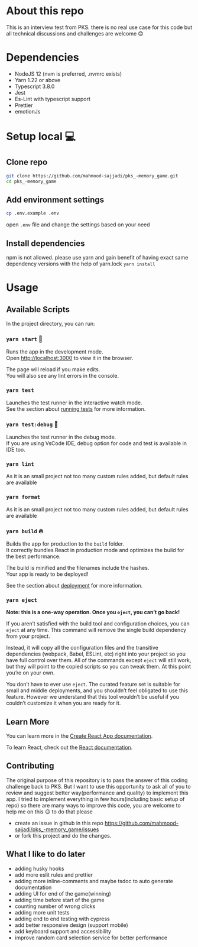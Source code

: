 # About this repo
This is an interview test from PKS. there is no real use case for this code but all technical discussions and challenges are welcome :blush:

# Dependencies
* NodeJS 12 (nvm is preferred, .nvmrc exists)
* Yarn 1.22 or above
* Typescript 3.8.0
* Jest
* Es-Lint with typescript support
* Prettier
* emotionJs

# Setup local :computer:
## Clone repo
```bash
git clone https://github.com/mahmood-sajjadi/pks_-memory_game.git
cd pks_-memory_game
```

## Add environment settings
```bash
cp .env.example .env
```
open `.env` file and change the settings based on your need

## Install dependencies
npm is not allowed. please use yarn and gain benefit of having exact same dependency versions with the help of yarn.lock
`yarn install`

# Usage

## Available Scripts

In the project directory, you can run:

### `yarn start` :running:

Runs the app in the development mode.<br />
Open [http://localhost:3000](http://localhost:3000) to view it in the browser.

The page will reload if you make edits.<br />
You will also see any lint errors in the console.

### `yarn test`

Launches the test runner in the interactive watch mode.<br />
See the section about [running tests](https://facebook.github.io/create-react-app/docs/running-tests) for more information.

### `yarn test:debug` :bug:

Launches the test runner in the debug mode.<br />
If you are using VsCode IDE, debug option for code and test is available in IDE too.

### `yarn lint`
As it is an small project not too many custom rules added, but default rules are available

### `yarn format`
As it is an small project not too many custom rules added, but default rules are available

### `yarn build` :fire:

Builds the app for production to the `build` folder.<br />
It correctly bundles React in production mode and optimizes the build for the best performance.

The build is minified and the filenames include the hashes.<br />
Your app is ready to be deployed!

See the section about [deployment](https://facebook.github.io/create-react-app/docs/deployment) for more information.

### `yarn eject`

**Note: this is a one-way operation. Once you `eject`, you can’t go back!**

If you aren’t satisfied with the build tool and configuration choices, you can `eject` at any time. This command will remove the single build dependency from your project.

Instead, it will copy all the configuration files and the transitive dependencies (webpack, Babel, ESLint, etc) right into your project so you have full control over them. All of the commands except `eject` will still work, but they will point to the copied scripts so you can tweak them. At this point you’re on your own.

You don’t have to ever use `eject`. The curated feature set is suitable for small and middle deployments, and you shouldn’t feel obligated to use this feature. However we understand that this tool wouldn’t be useful if you couldn’t customize it when you are ready for it.

## Learn More

You can learn more in the [Create React App documentation](https://facebook.github.io/create-react-app/docs/getting-started).

To learn React, check out the [React documentation](https://reactjs.org/).

## Contributing
The original purpose of this repository is to pass the answer of this coding challenge back to PKS.
But I want to use this opportunity to ask all of you to review and suggest better way(performance and quality) to implement this app.
I tried to implement everything in few hours(including basic setup of repo) so there are many ways to improve this code, you are welcome to help me on this :wink:
to do that please
* create an issue in github in this repo https://github.com/mahmood-sajjadi/pks_-memory_game/issues
* or fork this project and do the changes.

## What I like to do later
* adding husky hooks
* add more eslit rules and prettier
* adding more inline-comments and maybe tsdoc to auto generate documentation
* adding UI for end of the game(winning)
* adding time before start of the game
* counting number of wrong clicks
* adding more unit tests
* adding end to end testing with cypress
* add better responsive design (support mobile)
* add keyboard support and accessibility
* improve random card selection service for better performance
